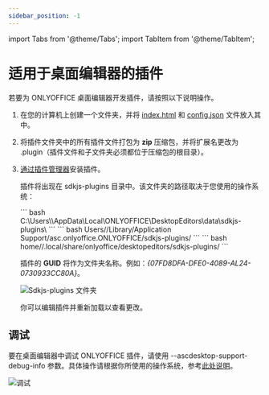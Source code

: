 ```yaml
---
sidebar_position: -1
---
```


import Tabs from '@theme/Tabs';
import TabItem from '@theme/TabItem';

# 适用于桌面编辑器的插件

若要为 ONLYOFFICE 桌面编辑器开发插件，请按照以下说明操作。

1. 在您的计算机上创建一个文件夹，并将 [index.html](../../structure/entry-point.md) 和 [config.json](../../structure/manifest/manifest.md) 文件放入其中。

2. 将插件文件夹中的所有插件文件打包为 **zip** 压缩包，并将扩展名更改为 .plugin（插件文件和子文件夹必须都位于压缩包的根目录）。

3. [通过插件管理器](../installing/onlyoffice-desktop-editors.md#adding-plugins-through-the-plugin-manager)安装插件。

   插件将出现在 sdkjs-plugins 目录中。该文件夹的路径取决于您使用的操作系统：

   <Tabs>
      <TabItem value="win" label="Windows">
            ``` bash
            C:\Users\<username>\AppData\Local\ONLYOFFICE\DesktopEditors\data\sdkjs-plugins\
            ```
      </TabItem>
      <TabItem value="mac" label="macOS">
            ``` bash
            Users/<username>/Library/Application Support/asc.onlyoffice.ONLYOFFICE/sdkjs-plugins/
            ```
      </TabItem>
      <TabItem value="lin" label="Linux">
            ``` bash
            home/<username>/.local/share/onlyoffice/desktopeditors/sdkjs-plugins/
            ```
      </TabItem>
   </Tabs>
   
   插件的 **GUID** 将作为文件夹名称。例如：*\{07FD8DFA-DFE0-4089-AL24-0730933CC80A\}*。

   ![Sdkjs-plugins 文件夹](/assets/images/plugins/sdkjs-plugins-folder.png)

   你可以编辑插件并重新加载以查看更改。

## 调试

要在桌面编辑器中调试 ONLYOFFICE 插件，请使用 --ascdesktop-support-debug-info 参数。具体操作请根据你所使用的操作系统，参考[此处说明](../../../desktop-editors/usage-api/debugging/running-in-debug-mode-on-windows.md)。

![调试](/assets/images/desktop/debugging.png)
